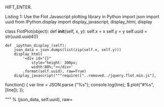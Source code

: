 HIFT_ENTER.

Listing 1: Use the Flot Javascript plotting library in Python
import json
import uuid
from IPython.display
    import display_javascript, display_html, display

class FlotPlot(object):
    def __init__(self, x, y):
        self.x = x
        self.y = y
        self.uuid = str(uuid.uuid4())

    def _ipython_display_(self):
        json_data = json.dumps(list(zip(self.x, self.y)))
        display_html(
            '<div id="{}" 
                style="height: 300px;
                width:80%;"></div>'
            .format(self.uuid), raw=True)
        display_javascript("""require(["..removed../jquery.flot.min.js"],

function() {
    var line = JSON.parse ("%s");
    console.log(line);
    $.plot("#%s", [line]);
});

""" % (json_data, self.uuid), raw=
